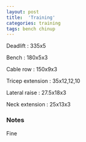 ```yaml
---
layout: post
title:  'Training'
categories: training
tags: bench chinup
---
```


Deadlift  :  335x5

Bench : 180x5x3

Cable row : 150x9x3

Tricep extension  :  35x12,12,10

Lateral raise  :  27.5x18x3

Neck extension  :  25x13x3

### Notes

Fine
